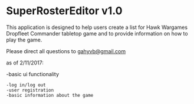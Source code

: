 # SuperRosterEditor v1.0

This application is designed to help users create a list for Hawk Wargames Dropfleet Commander tabletop game and to provide information on how to play the game.

Please direct all questions to gahyvb@gmail.com

as of 2/11/2017:

  -basic ui functionality
  
    -log in/log out
    -user registration
    -basic information about the game
